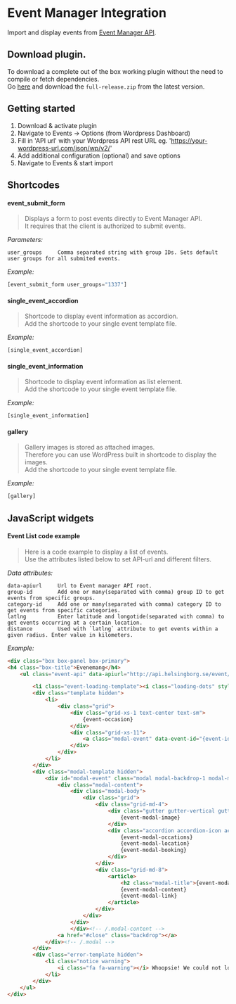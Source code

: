 Event Manager Integration
==========

Import and display events from [Event Manager API](https://github.com/helsingborg-stad/api-event-manager).

## Download plugin.
To download a complete out of the box working plugin without the need to compile or fetch dependencies.  
Go [here](https://github.com/helsingborg-stad/api-event-manager-integration/releases) and download the `full-release.zip` from the latest version.  

## Getting started
1. Download & activate plugin
2. Navigate to Events -> Options (from Wordpress Dashboard)
3. Fill in 'API url' with your Wordpress API rest URL eg. 'https://your-wordpress-url.com/json/wp/v2/'
4. Add additional configuration (optional) and save options
5. Navigate to Events & start import

## Shortcodes


#### event_submit_form

> Displays a form to post events directly to Event Manager API.<br>
It requires that the client is authorized to submit events.

*Parameters:*
```
user_groups     Comma separated string with group IDs. Sets default user groups for all submited events.
```

*Example:*
```php
[event_submit_form user_groups="1337"]
```

#### single_event_accordion

> Shortcode to display event information as accordion.<br>
Add the shortcode to your single event template file.

*Example:*
```php
[single_event_accordion]
```

#### single_event_information

> Shortcode to display event information as list element.<br>
Add the shortcode to your single event template file.

*Example:*
```php
[single_event_information]
```

#### gallery

> Gallery images is stored as attached images.<br>
Therefore you can use WordPress built in shortcode to display the images.<br>
Add the shortcode to your single event template file.

*Example:*
```php
[gallery]
```

JavaScript widgets
----------------

#### Event List code example

> Here is a code example to display a list of events.<br>
Use the attributes listed below to set API-url and different filters.

*Data attributes:*
```
data-apiurl     Url to Event manager API root.
group-id        Add one or many(separated with comma) group ID to get events from specific groups.
category-id     Add one or many(separated with comma) category ID to get events from specific categories.
latlng          Enter latitude and longotide(separated with comma) to get events occurring at a certain location.
distance        Used with `latlng` attribute to get events within a given radius. Enter value in kilometers.
```

*Example:*
```html
<div class="box box-panel box-primary">
<h4 class="box-title">Evenemang</h4>
    <ul class="event-api" data-apiurl="http://api.helsingborg.se/event/json/wp/v2" group-id="" category-id="" latlng="56.0464674,12.694512099999997" distance="1">

        <li class="event-loading-template"><i class="loading-dots" style="margin: 10px auto;"></i></li>
        <div class="template hidden">
            <li>
                <div class="grid">
                    <div class="grid-xs-1 text-center text-sm">
                        {event-occasion}
                    </div>
                    <div class="grid-xs-11">
                        <a class="modal-event" data-event-id="{event-id}" href="#modal-event">{event-title}</a>
                    </div>
                </div>
            </li>
        </div>
        <div class="modal-template hidden">
            <div id="modal-event" class="modal modal-backdrop-1 modal-medium" tabindex="-1" role="dialog" aria-hidden="true">
                <div class="modal-content">
                    <div class="modal-body">
                        <div class="grid">
                            <div class="grid-md-4">
                                <div class="gutter gutter-vertical gutter-margin">
                                    {event-modal-image}
                                </div>
                                <div class="accordion accordion-icon accordion-list gutter gutter-vertical gutter-margin">
                                    {event-modal-occations}
                                    {event-modal-location}
                                    {event-modal-booking}
                                </div>
                            </div>
                            <div class="grid-md-8">
                                <article>
                                    <h2 class="modal-title">{event-modal-title}</h2>
                                    {event-modal-content}
                                    {event-modal-link}
                                </article>
                            </div>
                        </div>
                    </div>
                    </div><!-- /.modal-content -->
                <a href="#close" class="backdrop"></a>
            </div><!-- /.modal -->
        </div>
        <div class="error-template hidden">
            <li class="notice warning">
                <i class="fa fa-warning"></i> Whoopsie! We could not load the event's for today. Please try again later.
            </li>
        </div>
    </ul>
</div>
```
